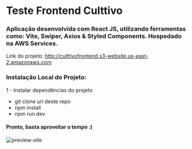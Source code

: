 # Teste Frontend Culttivo

### Aplicação desenvolvida com React JS, utilizando ferramentas como: Vite, Swiper, Axios & Styled Components. Hospedado na AWS Services.

Link do projeto: http://culttivofrontend.s3-website.us-east-2.amazonaws.com

### Instalação Local do Projeto:

1 - Instalar dependências do projeto
  * git clone url deste repo     
  * npm install
  * npm run dev
#### Pronto, basta aproveitar o tempo :)

<img src="https://cdn.discordapp.com/attachments/784133268592132107/1143213024568684646/127.0.0.1_5173_.png" alt="preview-site" />
